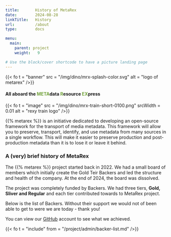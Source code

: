 ```yaml
---
title:       History of MetaRex
date:        2024-08-28
linkTitle:   History 
url:         /about
type:        docs

menu:
  main:
    parent: project
    weight:   9

# Use the block/cover shortcode to have a picture landing page
---
```

<style>
  span.ui.green.text { color: #73a33d;}
</style>
{{< fo t = "banner"	
    src = "/img/dino/mrx-splash-color.svg"
    alt = "logo of metarex"
/>}}

#### All aboard the <span class = "ui green text" >META</span>data <span class = "ui green text" >R</span>esource <span class = "ui green text" >EX</span>press

<!--  ---------------------------------------------------------------------  -->

{{< fo t = "image" 
    src = "/img/dino/mrx-train-short-0100.png" 
    srcWidth = 0.01 
    alt = "rexy train logo"
 />}}

{{% metarex %}} is an initiative dedicated to developing an open-source framework for the transport of media metadata. This framework will allow you to preserve, transport, identify, and use metadata from many sources in a single workflow. This will make it easier to preserve production and post-production metadata than it is to lose it or leave it behind.


### A (very) brief history of MetaRex

The {{% metarex %}} project started back in 2022. We had a small board of members which initially create the Gold Teir Backers and led the structure and health of the company. 
At the end of 2024, the board was dissolved. 

The project was completely funded by Backers.  We had three tiers, **Gold, Sliver and Regular** and each tier contributed towards to MetaRex project. 

Below is the list of Backers.  Without their support we would not of been able to get to were we are today - thank you! 

You can view our [GitHub] account to see what we achieved. 

{{< fo t = "include"
    from = "/project/admin/backer-list.md"
/>}}

[GitHub]:  https://github.com/metarex-media
<!-----------------------------------------------------------------------  -->
